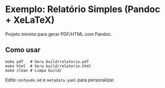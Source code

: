 # Exemplo: Relatório Simples (Pandoc + XeLaTeX)

Projeto mínimo para gerar PDF/HTML com Pandoc.

## Como usar

```
make pdf   # Gera build/relatorio.pdf
make html  # Gera build/relatorio.html
make clean # Limpa build/
```

Edite `conteudo.md` e `metadata.yaml` para personalizar.

